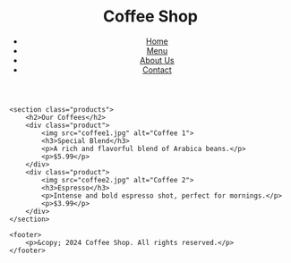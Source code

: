 <!DOCTYPE html>
<html lang="en">
<head>
    <meta charset="UTF-8">
    <meta name="viewport" content="width=device-width, initial-scale=1.0">
    <title>Coffee Shop</title>
    <link rel="stylesheet" href="styles.css">
</head>
<body>
    <header>
        <h1>Coffee Shop</h1>
        <nav>
            <ul>
                <li><a href="#">Home</a></li>
                <li><a href="#">Menu</a></li>
                <li><a href="#">About Us</a></li>
                <li><a href="#">Contact</a></li>
            </ul>
        </nav>
    </header>

    <section class="products">
        <h2>Our Coffees</h2>
        <div class="product">
            <img src="coffee1.jpg" alt="Coffee 1">
            <h3>Special Blend</h3>
            <p>A rich and flavorful blend of Arabica beans.</p>
            <p>$5.99</p>
        </div>
        <div class="product">
            <img src="coffee2.jpg" alt="Coffee 2">
            <h3>Espresso</h3>
            <p>Intense and bold espresso shot, perfect for mornings.</p>
            <p>$3.99</p>
        </div>
    </section>

    <footer>
        <p>&copy; 2024 Coffee Shop. All rights reserved.</p>
    </footer>
</body>
</html>
